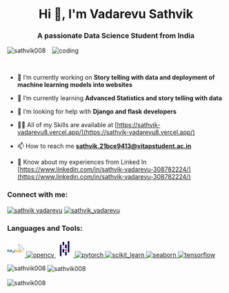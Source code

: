 <h1 align="center">Hi 👋, I'm Vadarevu Sathvik</h1>
<h3 align="center">A passionate Data Science Student from India</h3>
<img align="right" alt="coding" width="400" src="https://cdn.dribbble.com/users/44433/screenshots/5957058/data-scientist-without-nose.gif">

<p align="left"> <img src="https://komarev.com/ghpvc/?username=sathvik008&label=Profile%20views&color=0e75b6&style=flat" alt="sathvik008" /> </p>

<p align="left"> <a href="https://twitter.com/" target="blank"><img src="https://img.shields.io/twitter/follow/?logo=twitter&style=for-the-badge" alt="" /></a> </p>

- 🔭 I’m currently working on **Story telling with data and deployment of machine learning models into websites**

- 🌱 I’m currently learning **Advanced Statistics and story telling with data**

- 🤝 I’m looking for help with **Django and flask developers**

- 👨‍💻 All of my Skills are available at [https://sathvik-vadarevu8.vercel.app/](https://sathvik-vadarevu8.vercel.app/)

- 📫 How to reach me **sathvik.21bce9413@vitapstudent.ac.in**

- 📄 Know about my experiences from Linked In [https://www.linkedin.com/in/sathvik-vadarevu-308782224/](https://www.linkedin.com/in/sathvik-vadarevu-308782224/)

<h3 align="left">Connect with me:</h3>
<p align="left">
<a href="https://kaggle.com/sathvik vadarevu" target="blank"><img align="center" src="https://raw.githubusercontent.com/rahuldkjain/github-profile-readme-generator/master/src/images/icons/Social/kaggle.svg" alt="sathvik vadarevu" height="30" width="40" /></a>
<a href="https://instagram.com/sathvik_vadarevu" target="blank"><img align="center" src="https://raw.githubusercontent.com/rahuldkjain/github-profile-readme-generator/master/src/images/icons/Social/instagram.svg" alt="sathvik_vadarevu" height="30" width="40" /></a>
</p>

<h3 align="left">Languages and Tools:</h3>
<p align="left"> <a href="https://www.mysql.com/" target="_blank" rel="noreferrer"> <img src="https://raw.githubusercontent.com/devicons/devicon/master/icons/mysql/mysql-original-wordmark.svg" alt="mysql" width="40" height="40"/> </a> <a href="https://opencv.org/" target="_blank" rel="noreferrer"> <img src="https://www.vectorlogo.zone/logos/opencv/opencv-icon.svg" alt="opencv" width="40" height="40"/> </a> <a href="https://pandas.pydata.org/" target="_blank" rel="noreferrer"> <img src="https://raw.githubusercontent.com/devicons/devicon/2ae2a900d2f041da66e950e4d48052658d850630/icons/pandas/pandas-original.svg" alt="pandas" width="40" height="40"/> </a> <a href="https://pytorch.org/" target="_blank" rel="noreferrer"> <img src="https://www.vectorlogo.zone/logos/pytorch/pytorch-icon.svg" alt="pytorch" width="40" height="40"/> </a> <a href="https://scikit-learn.org/" target="_blank" rel="noreferrer"> <img src="https://upload.wikimedia.org/wikipedia/commons/0/05/Scikit_learn_logo_small.svg" alt="scikit_learn" width="40" height="40"/> </a> <a href="https://seaborn.pydata.org/" target="_blank" rel="noreferrer"> <img src="https://seaborn.pydata.org/_images/logo-mark-lightbg.svg" alt="seaborn" width="40" height="40"/> </a> <a href="https://www.tensorflow.org" target="_blank" rel="noreferrer"> <img src="https://www.vectorlogo.zone/logos/tensorflow/tensorflow-icon.svg" alt="tensorflow" width="40" height="40"/> </a> </p>

<p><img align="left" src="https://github-readme-stats.vercel.app/api/top-langs?username=sathvik008&show_icons=true&locale=en&layout=compact" alt="sathvik008" /></p>

<p>&nbsp;<img align="center" src="https://github-readme-stats.vercel.app/api?username=sathvik008&show_icons=true&locale=en" alt="sathvik008" /></p>

<p><img align="center" src="https://github-readme-streak-stats.herokuapp.com/?user=sathvik008&" alt="sathvik008" /></p>
